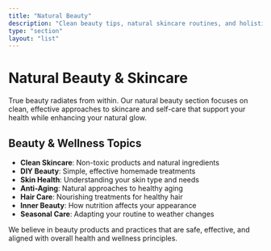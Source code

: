 ```yaml
---
title: "Natural Beauty"
description: "Clean beauty tips, natural skincare routines, and holistic approaches to radiant health from the inside out."
type: "section"
layout: "list"
---
```


# Natural Beauty & Skincare

True beauty radiates from within. Our natural beauty section focuses on clean, effective approaches to skincare and self-care that support your health while enhancing your natural glow.

## Beauty & Wellness Topics

- **Clean Skincare**: Non-toxic products and natural ingredients
- **DIY Beauty**: Simple, effective homemade treatments
- **Skin Health**: Understanding your skin type and needs
- **Anti-Aging**: Natural approaches to healthy aging
- **Hair Care**: Nourishing treatments for healthy hair
- **Inner Beauty**: How nutrition affects your appearance
- **Seasonal Care**: Adapting your routine to weather changes

We believe in beauty products and practices that are safe, effective, and aligned with overall health and wellness principles.